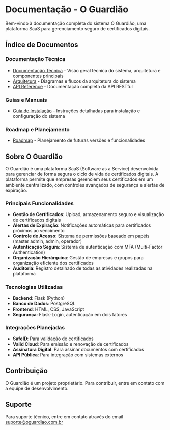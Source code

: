 # Documentação - O Guardião

Bem-vindo à documentação completa do sistema O Guardião, uma plataforma SaaS para gerenciamento seguro de certificados digitais.

## Índice de Documentos

### Documentação Técnica
- [Documentação Técnica](documentacao_tecnica.md) - Visão geral técnica do sistema, arquitetura e componentes principais
- [Arquitetura](arquitetura.md) - Diagramas e fluxos da arquitetura do sistema
- [API Reference](api_reference.md) - Documentação completa da API RESTful

### Guias e Manuais
- [Guia de Instalação](instalacao.md) - Instruções detalhadas para instalação e configuração do sistema

### Roadmap e Planejamento
- [Roadmap](roadmap.md) - Planejamento de futuras versões e funcionalidades

## Sobre O Guardião

O Guardião é uma plataforma SaaS (Software as a Service) desenvolvida para gerenciar de forma segura o ciclo de vida de certificados digitais. A plataforma permite que empresas gerenciem seus certificados em um ambiente centralizado, com controles avançados de segurança e alertas de expiração.

### Principais Funcionalidades

- **Gestão de Certificados**: Upload, armazenamento seguro e visualização de certificados digitais
- **Alertas de Expiração**: Notificações automáticas para certificados próximos ao vencimento
- **Controle de Acesso**: Sistema de permissões baseado em papéis (master admin, admin, operador)
- **Autenticação Segura**: Sistema de autenticação com MFA (Multi-Factor Authentication)
- **Organização Hierárquica**: Gestão de empresas e grupos para organização eficiente dos certificados
- **Auditoria**: Registro detalhado de todas as atividades realizadas na plataforma

### Tecnologias Utilizadas

- **Backend**: Flask (Python)
- **Banco de Dados**: PostgreSQL
- **Frontend**: HTML, CSS, JavaScript
- **Segurança**: Flask-Login, autenticação em dois fatores

### Integrações Planejadas

- **SafeID**: Para validação de certificados
- **Valid Cloud**: Para emissão e renovação de certificados
- **Assinatura Digital**: Para assinar documentos com certificados
- **API Pública**: Para integração com sistemas externos

## Contribuição

O Guardião é um projeto proprietário. Para contribuir, entre em contato com a equipe de desenvolvimento.

## Suporte

Para suporte técnico, entre em contato através do email suporte@oguardiao.com.br